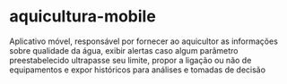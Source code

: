 # aquicultura-mobile
Aplicativo móvel, responsável por fornecer ao aquicultor as informações sobre qualidade da água, exibir alertas caso algum parâmetro preestabelecido ultrapasse seu limite, propor a ligação ou não de equipamentos e expor históricos para análises e tomadas de decisão
